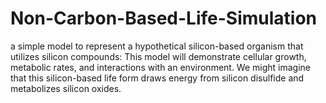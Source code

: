 # Non-Carbon-Based-Life-Simulation
a simple model to represent a hypothetical silicon-based organism that utilizes silicon compounds: This model will demonstrate cellular growth, metabolic rates, and interactions with an environment. We might imagine that this silicon-based life form draws energy from silicon disulfide and metabolizes silicon oxides.
